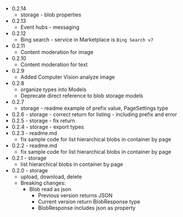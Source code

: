* 0.2.14
    * storage - blob properties
* 0.2.13
    * Event hubs - messaging
* 0.2.12
    * Bing search - service in Marketplace is `Bing Search v7`
* 0.2.11
    * Content moderation for image
* 0.2.10
    * Content moderation for text
* 0.2.9 
    * Added Computer Vision analyze image
* 0.2.8
    * organize types into Models
    * Deprecate direct reference to blob storage models
* 0.2.7
    * storage - readme example of prefix value, PageSettings type
* 0.2.6 - storage - correct return for listing - including prefix and error
* 0.2.5 - storage - fix return 
* 0.2.4 - storage - export types
* 0.2.3 - readme.md
    * fix sample code for list hierarchical blobs in container by page
* 0.2.2 - readme.md
    * fix sample code for list hierarchical blobs in container by page
* 0.2.1 - storage
    * list hierarchical blobs in container by page
* 0.2.0 - storage 
    * upload, download, delete
    * Breaking changes:
        * Blob read as json 
            * Previous version returns JSON
            * Current version return BlobResponse type
            * BlobResponse includes json as property